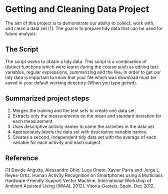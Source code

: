 Getting and Cleaning Data Project
===========================

The aim of this project is to demonstrate our ability to collect, work with, and clean a data set [1]. The goal is to prepare tidy data that can be used for future analysis.

## The Script
The script works to obtain a tidy data. This script is a combination of distinct functions which were learnt during the course such as editing text variables, regular expressions, summarizing and the like. In order to get our tidy data is important to know that your file which was download must be saved in your default working directory (When you type getwd).

## Summarized project steps
1.	Merges the training and the test sets to create one data set.
2.	Extracts only the measurements on the mean and standard deviation for each measurement. 
3.	Uses descriptive activity names to name the activities in the data set.
4.	Appropriately labels the data set with descriptive variable names.
5.	Creates a second, independent tidy data set with the average of each variable for each activity and each subject. 

## Reference
[1] Davide Anguita, Alessandro Ghio, Luca Oneto, Xavier Parra and Jorge L. Reyes-Ortiz. Human Activity Recognition on Smartphones using a Multiclass Hardware-Friendly Support Vector Machine. International Workshop of Ambient Assisted Living (IWAAL 2012). Vitoria-Gasteiz, Spain. Dec 2012.
